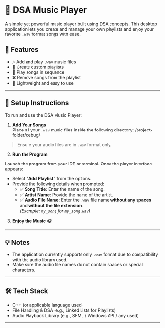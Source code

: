 # 🎵 DSA Music Player

A simple yet powerful music player built using DSA concepts. This desktop application lets you create and manage your own playlists and enjoy your favorite `.wav` format songs with ease.

## 🚀 Features

- 🎶 Add and play `.wav` music files
- 📝 Create custom playlists
- 🔁 Play songs in sequence
- ❌ Remove songs from the playlist
- 📂 Lightweight and easy to use

---

## 📁 Setup Instructions

To run and use the DSA Music Player:

1. **Add Your Songs**  
   Place all your `.wav` music files inside the following directory:
/project-folder/debug/

> Ensure your audio files are in `.wav` format only.

2. **Run the Program**

Launch the program from your IDE or terminal. Once the player interface appears:

- Select **"Add Playlist"** from the options.
- Provide the following details when prompted:
  - ✅ **Song Title**: Enter the name of the song.
  - ✅ **Artist Name**: Provide the name of the artist.
  - ✅ **Audio File Name**: Enter the `.wav` file name **without any spaces** and **without the file extension**.  
    _(Example: `my_song` for `my_song.wav`)_

3. **Enjoy the Music** 🎧

---

## 💡 Notes

- The application currently supports only `.wav` format due to compatibility with the audio library used.
- Make sure the audio file names do not contain spaces or special characters.


---

## 🛠 Tech Stack

- C++ (or applicable language used)
- File Handling & DSA (e.g., Linked Lists for Playlists)
- Audio Playback Library (e.g., SFML / Windows API / any used)

---




